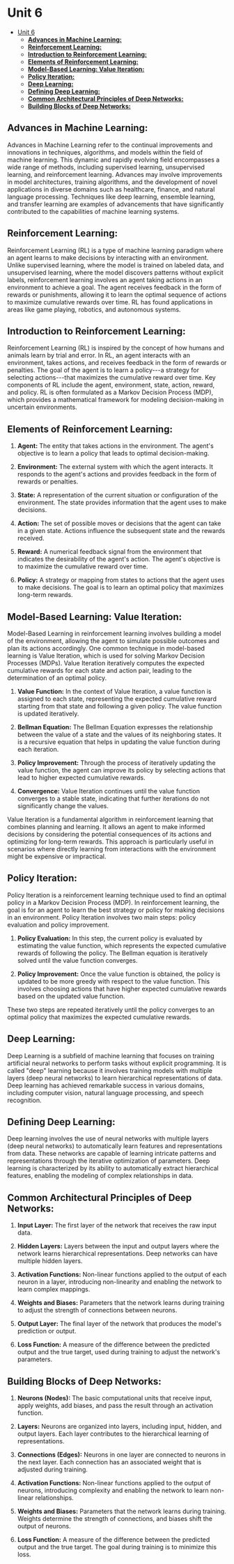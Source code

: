 # Unit 6

- [Unit 6](#unit-6)
  - [**Advances in Machine Learning:**](#advances-in-machine-learning)
  - [**Reinforcement Learning:**](#reinforcement-learning)
  - [**Introduction to Reinforcement Learning:**](#introduction-to-reinforcement-learning)
  - [**Elements of Reinforcement Learning:**](#elements-of-reinforcement-learning)
  - [**Model-Based Learning: Value Iteration:**](#model-based-learning-value-iteration)
  - [**Policy Iteration:**](#policy-iteration)
  - [**Deep Learning:**](#deep-learning)
  - [**Defining Deep Learning:**](#defining-deep-learning)
  - [**Common Architectural Principles of Deep Networks:**](#common-architectural-principles-of-deep-networks)
  - [**Building Blocks of Deep Networks:**](#building-blocks-of-deep-networks)


## **Advances in Machine Learning:**

Advances in Machine Learning refer to the continual improvements and innovations in techniques, algorithms, and models within the field of machine learning. This dynamic and rapidly evolving field encompasses a wide range of methods, including supervised learning, unsupervised learning, and reinforcement learning. Advances may involve improvements in model architectures, training algorithms, and the development of novel applications in diverse domains such as healthcare, finance, and natural language processing. Techniques like deep learning, ensemble learning, and transfer learning are examples of advancements that have significantly contributed to the capabilities of machine learning systems.

## **Reinforcement Learning:**

Reinforcement Learning (RL) is a type of machine learning paradigm where an agent learns to make decisions by interacting with an environment. Unlike supervised learning, where the model is trained on labeled data, and unsupervised learning, where the model discovers patterns without explicit labels, reinforcement learning involves an agent taking actions in an environment to achieve a goal. The agent receives feedback in the form of rewards or punishments, allowing it to learn the optimal sequence of actions to maximize cumulative rewards over time. RL has found applications in areas like game playing, robotics, and autonomous systems.

## **Introduction to Reinforcement Learning:**

Reinforcement Learning (RL) is inspired by the concept of how humans and animals learn by trial and error. In RL, an agent interacts with an environment, takes actions, and receives feedback in the form of rewards or penalties. The goal of the agent is to learn a policy---a strategy for selecting actions---that maximizes the cumulative reward over time. Key components of RL include the agent, environment, state, action, reward, and policy. RL is often formulated as a Markov Decision Process (MDP), which provides a mathematical framework for modeling decision-making in uncertain environments.

## **Elements of Reinforcement Learning:**

1. **Agent:** The entity that takes actions in the environment. The agent's objective is to learn a policy that leads to optimal decision-making.

2. **Environment:** The external system with which the agent interacts. It responds to the agent's actions and provides feedback in the form of rewards or penalties.

3. **State:** A representation of the current situation or configuration of the environment. The state provides information that the agent uses to make decisions.

4. **Action:** The set of possible moves or decisions that the agent can take in a given state. Actions influence the subsequent state and the rewards received.

5. **Reward:** A numerical feedback signal from the environment that indicates the desirability of the agent's action. The agent's objective is to maximize the cumulative reward over time.

6. **Policy:** A strategy or mapping from states to actions that the agent uses to make decisions. The goal is to learn an optimal policy that maximizes long-term rewards.

## **Model-Based Learning: Value Iteration:**

Model-Based Learning in reinforcement learning involves building a model of the environment, allowing the agent to simulate possible outcomes and plan its actions accordingly. One common technique in model-based learning is Value Iteration, which is used for solving Markov Decision Processes (MDPs). Value Iteration iteratively computes the expected cumulative rewards for each state and action pair, leading to the determination of an optimal policy.

1. **Value Function:** In the context of Value Iteration, a value function is assigned to each state, representing the expected cumulative reward starting from that state and following a given policy. The value function is updated iteratively.

2. **Bellman Equation:** The Bellman Equation expresses the relationship between the value of a state and the values of its neighboring states. It is a recursive equation that helps in updating the value function during each iteration.

3. **Policy Improvement:** Through the process of iteratively updating the value function, the agent can improve its policy by selecting actions that lead to higher expected cumulative rewards.

4. **Convergence:** Value Iteration continues until the value function converges to a stable state, indicating that further iterations do not significantly change the values.

Value Iteration is a fundamental algorithm in reinforcement learning that combines planning and learning. It allows an agent to make informed decisions by considering the potential consequences of its actions and optimizing for long-term rewards. This approach is particularly useful in scenarios where directly learning from interactions with the environment might be expensive or impractical.

## **Policy Iteration:**

Policy Iteration is a reinforcement learning technique used to find an optimal policy in a Markov Decision Process (MDP). In reinforcement learning, the goal is for an agent to learn the best strategy or policy for making decisions in an environment. Policy Iteration involves two main steps: policy evaluation and policy improvement.

1. **Policy Evaluation:** In this step, the current policy is evaluated by estimating the value function, which represents the expected cumulative rewards of following the policy. The Bellman equation is iteratively solved until the value function converges.

2. **Policy Improvement:** Once the value function is obtained, the policy is updated to be more greedy with respect to the value function. This involves choosing actions that have higher expected cumulative rewards based on the updated value function.

These two steps are repeated iteratively until the policy converges to an optimal policy that maximizes the expected cumulative rewards.

## **Deep Learning:**

Deep Learning is a subfield of machine learning that focuses on training artificial neural networks to perform tasks without explicit programming. It is called "deep" learning because it involves training models with multiple layers (deep neural networks) to learn hierarchical representations of data. Deep learning has achieved remarkable success in various domains, including computer vision, natural language processing, and speech recognition.

## **Defining Deep Learning:**

Deep learning involves the use of neural networks with multiple layers (deep neural networks) to automatically learn features and representations from data. These networks are capable of learning intricate patterns and representations through the iterative optimization of parameters. Deep learning is characterized by its ability to automatically extract hierarchical features, enabling the modeling of complex relationships in data.

## **Common Architectural Principles of Deep Networks:**

1. **Input Layer:** The first layer of the network that receives the raw input data.

2. **Hidden Layers:** Layers between the input and output layers where the network learns hierarchical representations. Deep networks can have multiple hidden layers.

3. **Activation Functions:** Non-linear functions applied to the output of each neuron in a layer, introducing non-linearity and enabling the network to learn complex mappings.

4. **Weights and Biases:** Parameters that the network learns during training to adjust the strength of connections between neurons.

5. **Output Layer:** The final layer of the network that produces the model's prediction or output.

6. **Loss Function:** A measure of the difference between the predicted output and the true target, used during training to adjust the network's parameters.

## **Building Blocks of Deep Networks:**

1. **Neurons (Nodes):** The basic computational units that receive input, apply weights, add biases, and pass the result through an activation function.

2. **Layers:** Neurons are organized into layers, including input, hidden, and output layers. Each layer contributes to the hierarchical learning of representations.

3. **Connections (Edges):** Neurons in one layer are connected to neurons in the next layer. Each connection has an associated weight that is adjusted during training.

4. **Activation Functions:** Non-linear functions applied to the output of neurons, introducing complexity and enabling the network to learn non-linear relationships.

5. **Weights and Biases:** Parameters that the network learns during training. Weights determine the strength of connections, and biases shift the output of neurons.

6. **Loss Function:** A measure of the difference between the predicted output and the true target. The goal during training is to minimize this loss.
